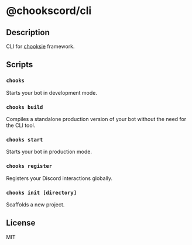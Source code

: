 # @chookscord/cli

## Description

CLI for [chooksie](https://npmjs.com/packages/chooksie) framework.

## Scripts

### `chooks`

Starts your bot in development mode.

### `chooks build`

Compiles a standalone production version of your bot without the need for the CLI tool.

### `chooks start`

Starts your bot in production mode.

### `chooks register`

Registers your Discord interactions globally.

### `chooks init [directory]`

Scaffolds a new project.

## License

MIT
